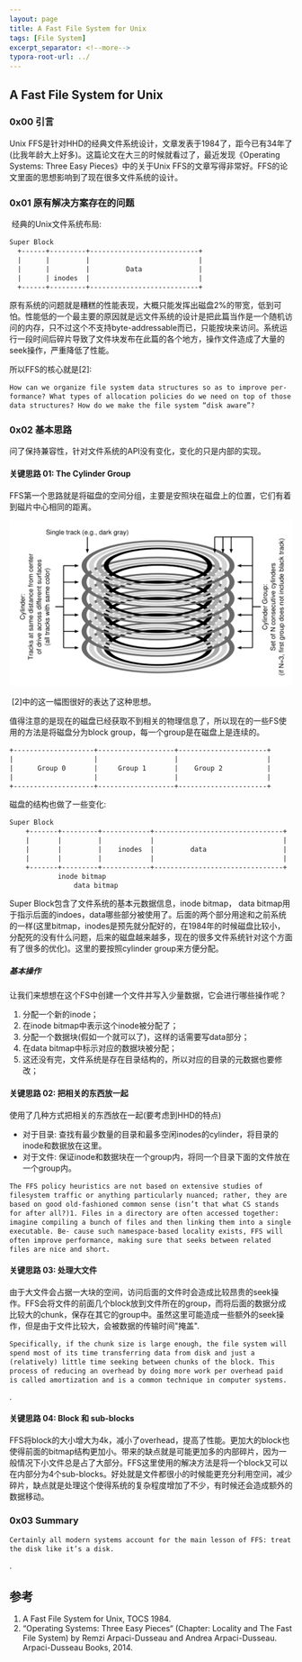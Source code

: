 ```yaml
---
layout: page
title: A Fast File System for Unix
tags: [File System]
excerpt_separator: <!--more-->
typora-root-url: ../
---
```




## A Fast File System for Unix 

>

### 0x00 引言

  Unix FFS是针对HHD的经典文件系统设计，文章发表于1984了，距今已有34年了(比我年龄大上好多)。这篇论文在大三的时候就看过了，最近发现《Operating Systems: Three Easy Pieces》中的关于Unix FFS的文章写得非常好。FFS的论文里面的思想影响到了现在很多文件系统的设计。

>

### 0x01 原有解决方案存在的问题

​    经典的Unix文件系统布局:

```
Super Block
  +------+---------+---------------------------+
  |      |         |                           |
  |      |         |         Data              |
  |      | inodes  |                           |
  +------+---------+---------------------------+
```

  原有系统的问题就是糟糕的性能表现，大概只能发挥出磁盘2%的带宽，低到可怕。性能低的一个最主要的原因就是远文件系统的设计是把此篇当作是一个随机访问的内存，只不过这个不支持byte-addressable而已，只能按块来访问。系统运行一段时间后碎片导致了文件块发布在此篇的各个地方，操作文件造成了大量的seek操作，严重降低了性能。

>

所以FFS的核心就是[2]:

```
How can we organize file system data structures so as to improve per- formance? What types of allocation policies do we need on top of those data structures? How do we make the file system “disk aware”?
```

>

### 0x02 基本思路

   问了保持兼容性，针对文件系统的API没有变化，变化的只是内部的实现。

>

#### 关键思路 01: The Cylinder Group 

   FFS第一个思路就是将磁盘的空间分组，主要是安照块在磁盘上的位置，它们有着到磁片中心相同的距离。

![ffs-cylinder](/assets/img/ffs-cylinder.png)

​    [2]中的这一幅图很好的表达了这种思想。

​     值得注意的是现在的磁盘已经获取不到相关的物理信息了，所以现在的一些FS使用的方法是将磁盘分为block group，每一个group是在磁盘上是连续的。

```
+--------------------+-------------------+----------------------+
|                    |                   |                      |
|      Group 0       |     Group 1       |    Group 2           |
|                    |                   |                      |
+--------------------+-------------------+----------------------+
```

  磁盘的结构也做了一些变化:

```
Super Block
    +-------+---------+------------+--------------------------------+
    |       |         |            |                                |
    |       |         |    inodes  |         data                   |
    |       |         |            |                                |
    +-------+---------+------------+--------------------------------+
            inode bitmap
                data bitmap
```

  Super Block包含了文件系统的基本元数据信息，inode bitmap， data bitmap用于指示后面的indoes，data哪些部分被使用了。后面的两个部分用途和之前系统的一样(这里bitmap，inodes是预先就分配好的，在1984年的时候磁盘比较小，分配死的没有什么问题，后来的磁盘越来越多，现在的很多文件系统针对这个方面有了很多的优化)。这里的要按照cylinder group来方便分配。

>

##### 基本操作

  让我们来想想在这个FS中创建一个文件并写入少量数据，它会进行哪些操作呢？

1. 分配一个新的inode；
2. 在inode bitmap中表示这个inode被分配了；
3. 分配一个数据块(假如一个就可以了)，这样的话需要写data部分；
4. 在data bitmap中标示对应的数据块被分配；
5. 这还没有完，文件系统是存在目录结构的，所以对应的目录的元数据也要修改；

>

#### 关键思路 02: 把相关的东西放一起

   使用了几种方式把相关的东西放在一起(要考虑到HHD的特点)

* 对于目录: 查找有最少数量的目录和最多空闲inodes的cylinder，将目录的inode和数据放在这里。
* 对于文件: 保证inode和数据块在一个group内，将同一个目录下面的文件放在一个group内。

```
The FFS policy heuristics are not based on extensive studies of filesystem traffic or anything particularly nuanced; rather, they are based on good old-fashioned common sense (isn’t that what CS stands for after all?)1. Files in a directory are often accessed together: imagine compiling a bunch of files and then linking them into a single executable. Be- cause such namespace-based locality exists, FFS will often improve performance, making sure that seeks between related files are nice and short.
```

>

#### 关键思路 03: 处理大文件

  由于大文件会占据一大块的空间，访问后面的文件时会造成比较昂贵的seek操作。FFS会将文件的前面几个block放到文件所在的group，而将后面的数据分成比较大的chunk，保存在其它的group中。虽然这里可能造成一些额外的seek操作，但是由于文件比较大，会被数据的传输时间"掩盖".

```
Specifically, if the chunk size is large enough, the file system will spend most of its time transferring data from disk and just a (relatively) little time seeking between chunks of the block. This process of reducing an overhead by doing more work per overhead paid is called amortization and is a common technique in computer systems.
```

.

>

#### 关键思路 04: Block 和 sub-blocks

​    FFS将block的大小增大为4k，减小了overhead，提高了性能。更加大的block也使得前面的bitmap结构更加小。带来的缺点就是可能更加多的内部碎片，因为一般情况下小文件总是占了大部分。FFS这里使用的解决方法是将一个block又可以在内部分为4个sub-blocks。好处就是文件都很小的时候能更充分利用空间，减少碎片，缺点就是处理这个使得系统的复杂程度增加了不少，有时候还会造成额外的数据移动。

>

### 0x03 Summary 

```
Certainly all modern systems account for the main lesson of FFS: treat the disk like it’s a disk.
```

.

>

## 参考

1. A Fast File System for Unix, TOCS 1984.
2. “Operating Systems: Three Easy Pieces“ (Chapter: Locality and The Fast File System) by Remzi Arpaci-Dusseau and Andrea Arpaci-Dusseau. Arpaci-Dusseau Books, 2014. 

